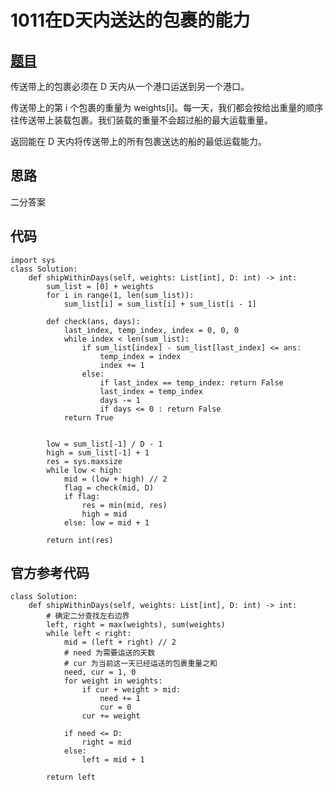 # 1011在D天内送达的包裹的能力

## [题目](https://leetcode-cn.com/problems/capacity-to-ship-packages-within-d-days/)

传送带上的包裹必须在 D 天内从一个港口运送到另一个港口。

传送带上的第 i 个包裹的重量为 weights[i]。每一天，我们都会按给出重量的顺序往传送带上装载包裹。我们装载的重量不会超过船的最大运载重量。

返回能在 D 天内将传送带上的所有包裹送达的船的最低运载能力。

## 思路

二分答案

## 代码

    import sys
    class Solution:
        def shipWithinDays(self, weights: List[int], D: int) -> int:
            sum_list = [0] + weights
            for i in range(1, len(sum_list)):
                sum_list[i] = sum_list[i] + sum_list[i - 1]

            def check(ans, days):
                last_index, temp_index, index = 0, 0, 0
                while index < len(sum_list):
                    if sum_list[index] - sum_list[last_index] <= ans:
                        temp_index = index
                        index += 1
                    else:
                        if last_index == temp_index: return False
                        last_index = temp_index
                        days -= 1
                        if days <= 0 : return False
                return True


            low = sum_list[-1] / D - 1
            high = sum_list[-1] + 1
            res = sys.maxsize
            while low < high:
                mid = (low + high) // 2
                flag = check(mid, D)
                if flag: 
                    res = min(mid, res)
                    high = mid
                else: low = mid + 1
            
            return int(res)

## 官方参考代码

    class Solution:
        def shipWithinDays(self, weights: List[int], D: int) -> int:
            # 确定二分查找左右边界
            left, right = max(weights), sum(weights)
            while left < right:
                mid = (left + right) // 2
                # need 为需要运送的天数
                # cur 为当前这一天已经运送的包裹重量之和
                need, cur = 1, 0
                for weight in weights:
                    if cur + weight > mid:
                        need += 1
                        cur = 0
                    cur += weight
                
                if need <= D:
                    right = mid
                else:
                    left = mid + 1
            
            return left
